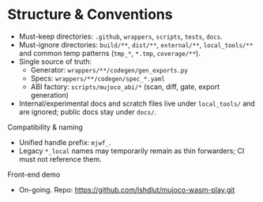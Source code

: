 # Structure & Conventions

- Must-keep directories: `.github`, `wrappers`, `scripts`, `tests`, `docs`.
- Must-ignore directories: `build/**`, `dist/**`, `external/**`, `local_tools/**` and common temp patterns (`tmp_*`, `*.tmp`, `coverage/**`).
- Single source of truth:
  - Generator: `wrappers/**/codegen/gen_exports.py`
  - Specs: `wrappers/**/codegen/spec_*.yaml`
  - ABI factory: `scripts/mujoco_abi/*` (scan, diff, gate, export generation)
- Internal/experimental docs and scratch files live under `local_tools/` and are ignored; public docs stay under `docs/`.

Compatibility & naming
- Unified handle prefix: `mjwf_`.
- Legacy `*_local` names may temporarily remain as thin forwarders; CI must not reference them.

Front-end demo
- On-going. Repo: https://github.com/lshdlut/mujoco-wasm-play.git

